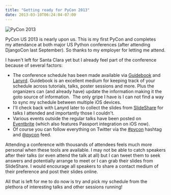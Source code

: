 ```yaml
---
title: "Getting ready for PyCon 2013"
date: 2013-03-10T06:24:04-07:00
---
```


![PyCon 2013](/img/pycon2013.png)

PyCon US 2013 is nearly upon us. This is my first PyCon and completes
my attendance at both major US Python conferences (after attending
DjangoCon last September). So thanks to my employer for letting me
attend.  
  
I haven't left for Santa Clara yet but I already feel part of the
conference because of several factors:  
  
-   The conference schedule has been made available via
    [Guidebook](http://guidebook.com/) and [Lanyrd](http://lanyrd.com/).
    Guidebook is an excellent medium for keeping track of your schedule
    across tutorials, talks, poster sessions and more. Plus the
    organizers can (and already have) update the information making it
    the goto source of information.  The only gripe I have is I can not
    find a way to sync my schedule between multiple iOS devices.
-   I'll check back with Lanyrd later to collect the slides from
    [SlideShare](http://www.slideshare.net/) for talks I attended and
    importantly those I couldn't.
-   Various events outside the regular talks have been posted on
    [Eventbrite](http://www.eventbrite.com/) (which also features
    Passport integration on iOS now).
-   Of course you can follow everything on Twitter via the
    [\#pycon](https://twitter.com/search?q=%23pycon) hashtag and
    [@pycon](https://twitter.com/pycon) feed.

Attending a conference with thousands of attendees feels much more
personal when these tools are available. I may not be able to catch
speakers after their talks (or even attend the talk at all) but I can
tweet them to seek answers and potentially arrange to meet or I can grab
their slides from SlideShare. I would encourage all speakers to share a
contact medium of their preference and post their slides online.  
  
All that is left for me to do now is try and pick my schedule from the
plethora of interesting talks and other sessions running!